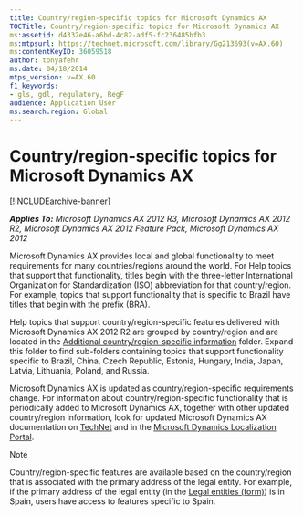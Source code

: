 ```yaml
---
title: Country/region-specific topics for Microsoft Dynamics AX
TOCTitle: Country/region-specific topics for Microsoft Dynamics AX
ms:assetid: d4332e46-a6bd-4c82-adf5-fc236485bfb3
ms:mtpsurl: https://technet.microsoft.com/library/Gg213693(v=AX.60)
ms:contentKeyID: 36059518
author: tonyafehr
ms.date: 04/18/2014
mtps_version: v=AX.60
f1_keywords:
- gls, gdl, regulatory, RegF
audience: Application User
ms.search.region: Global
---
```


# Country/region-specific topics for Microsoft Dynamics AX 


[!INCLUDE[archive-banner](includes/archive-banner.md)]


_**Applies To:** Microsoft Dynamics AX 2012 R3, Microsoft Dynamics AX 2012 R2, Microsoft Dynamics AX 2012 Feature Pack, Microsoft Dynamics AX 2012_

Microsoft Dynamics AX provides local and global functionality to meet requirements for many countries/regions around the world. For Help topics that support that functionality, titles begin with the three-letter International Organization for Standardization (ISO) abbreviation for that country/region. For example, topics that support functionality that is specific to Brazil have titles that begin with the prefix (BRA).

Help topics that support country/region-specific features delivered with Microsoft Dynamics AX 2012 R2 are grouped by country/region and are located in the [Additional country/region-specific information](additional-country-region-specific-information.md) folder. Expand this folder to find sub-folders containing topics that support functionality specific to Brazil, China, Czech Republic, Estonia, Hungary, India, Japan, Latvia, Lithuania, Poland, and Russia.

Microsoft Dynamics AX is updated as country/region-specific requirements change. For information about country/region-specific functionality that is periodically added to Microsoft Dynamics AX, together with other updated country/region information, look for updated Microsoft Dynamics AX documentation on [TechNet](https://go.microsoft.com/fwlink/?linkid=214391) and in the [Microsoft Dynamics Localization Portal](https://go.microsoft.com/fwlink/?linkid=268638).


> [!NOTE]
> <P>Country/region-specific features are available based on the country/region that is associated with the primary address of the legal entity. For example, if the primary address of the legal entity (in the <A href="https://technet.microsoft.com/library/hh242860(v=ax.60)">Legal entities (form)</A>) is in Spain, users have access to features specific to Spain.</P>


  


